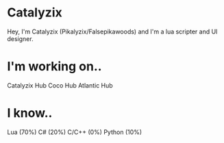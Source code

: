 # Catalyzix
Hey, I'm Catalyzix (Pikalyzix/Falsepikawoods) and I'm a lua scripter and UI designer.

# I'm working on..
Catalyzix Hub
Coco Hub
Atlantic Hub
# I know..
Lua (70%)
C# (20%)
C/C++ (0%)
Python (10%)
